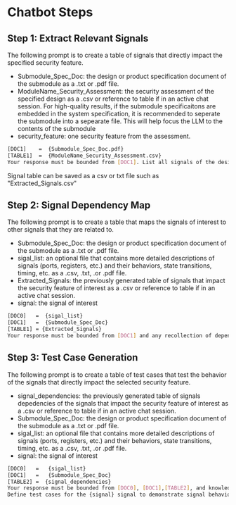 # Chatbot Steps

## Step 1: Extract Relevant Signals
The following prompt is to create a table of signals that directly impact the specified security feature. <br>
- Submodule_Spec_Doc: the design or product specification document of the submodule as a .txt or .pdf file. <br>
- ModuleName_Security_Assessment: the security assessment of the specified design as a .csv or reference to table if in an active chat session.
For high-quality results, if the submodule specificaitons are embedded in the system specification, it is recommended to seperate the submodule into a sepearate file. This will help focus the LLM to the contents of the submodule <br>
- security_feature: one security feature from the assessment. <br>

```bash
[DOC1]    =  {Submodule_Spec_Doc.pdf}
[TABLE1]  =  {ModuleName_Security_Assessment.csv}
Your response must be bounded from [DOC1]. List all signals of the design that impact {security_feature}
```
Signal table can be saved as a csv or txt file such as "Extracted_Signals.csv"


## Step 2: Signal Dependency Map
The following prompt is to create a table that maps the signals of interest to other signals that they are related to.<br>
- Submodule_Spec_Doc: the design or product specification document of the submodule as a .txt or .pdf file. <br>
- sigal_list: an optional file that contains more detailed descriptions of signals (ports, registers, etc.) and their behaviors, state transitions, timing, etc. as a .csv, .txt, .or .pdf file.
- Extracted_Signals: the previously generated table of signals that impact the security feature of interest as a .csv or reference to table if in an active chat session.
- signal: the signal of interest
```bash
[DOC0]   =  {sigal_list}
[DOC1]   =  {Submodule_Spec_Doc}
[TABLE1] = {Extracted_Signals}
Your response must be bounded from [DOC1] and any recollection of dependency graphs from computer architecture. Create a table to show what signals are related to the {signal} register. The table must include the signal and relationship description
```

## Step 3: Test Case Generation
The following prompt is to create a table of test cases that test the behavior of the signals that directly impact the selected security feature.<br>

- signal_dependencies: the previously generated table of signals depedencies of the signals that impact the security feature of interest as a .csv or reference to table if in an active chat session.
- Submodule_Spec_Doc: the design or product specification document of the submodule as a .txt or .pdf file. <br>
- sigal_list: an optional file that contains more detailed descriptions of signals (ports, registers, etc.) and their behaviors, state transitions, timing, etc. as a .csv, .txt, .or .pdf file.
- signal: the signal of interest
```bash
[DOC0]   =   {sigal_list}
[DOC1]   =   {Submodule_Spec_Doc}
[TABLE2] =  {signal_dependencies}
Your response must be bounded from [DOC0], [DOC1],[TABLE2], and knowledge of defining test cases for a Hardware Verification Test Plan.
Define test cases for the {signal} signal to demonstrate signal behavior and timing relationships for the design. The response must be a table that includes: Test case ID, Test name, test case description, stimulus description, and description of the expected behavior
```
